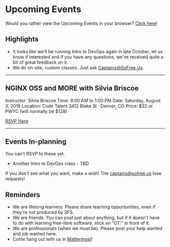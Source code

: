 # Upcoming Events

Would you rather view the Upcoming Events in your browser? [Click here](https://gitlab.com/sofreeus/sofreeus/blob/master/upcoming-events.md)!


## Highlights
- It looks like we'll be running Intro to DevOps again in late October, let us know if interested and if you have any questions, we've received quite a bit of great feedback on it.
- We do on-site, custom classes. Just ask Captains@SoFree.Us.

---

## NGINX OSS and MORE with Silvia Briscoe

Instructor: Silvia Briscoe
Time: 9:00 AM to 1:00 PM
Date: Saturday, August 3, 2019
Location: Code Talent
3412 Blake St · Denver, CO
Price: $32 or PWYC (will normally be $128)

[RSVP Here](https://www.meetup.com/sofreeus/events/262736782/)

---

## Events In-planning

You can't RSVP to these yet.

* Another Intro to DevOps class - TBD

If you don't see what you want, make a wish! The captains@sofree.us love requests!


## Reminders

* We are lifelong learners. Please share learning opportunities, even if they're not produced by SFS.
* We are friends. You can post just about anything, but if it doesn't have to do with learning free-libre software, stick an "OT:" in front of it.
* We are professionals (when we must be). Please post your help wanted and job wanted here.
* Come hang out with us in [Mattermost](https://mm.sofree.us/sfs-team/channels/town-square)!
